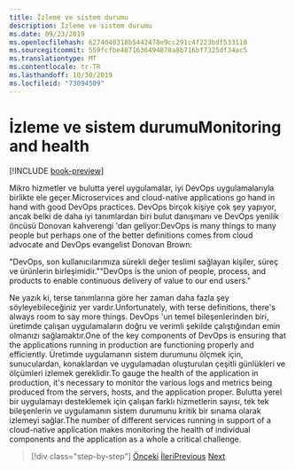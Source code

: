 ```yaml
---
title: İzleme ve sistem durumu
description: İzleme ve sistem durumu
ms.date: 09/23/2019
ms.openlocfilehash: 6274040318b5442478e9cc291c4f223bdf533110
ms.sourcegitcommit: 559fcfbe4871636494870a8b716bf7325df34ac5
ms.translationtype: MT
ms.contentlocale: tr-TR
ms.lasthandoff: 10/30/2019
ms.locfileid: "73094509"
---
```

# <a name="monitoring-and-health"></a><span data-ttu-id="d7264-103">İzleme ve sistem durumu</span><span class="sxs-lookup"><span data-stu-id="d7264-103">Monitoring and health</span></span>

[!INCLUDE [book-preview](../../../includes/book-preview.md)]

<span data-ttu-id="d7264-104">Mikro hizmetler ve bulutta yerel uygulamalar, iyi DevOps uygulamalarıyla birlikte ele geçer.</span><span class="sxs-lookup"><span data-stu-id="d7264-104">Microservices and cloud-native applications go hand in hand with good DevOps practices.</span></span> <span data-ttu-id="d7264-105">DevOps birçok kişiye çok şey yapıyor, ancak belki de daha iyi tanımlardan biri bulut danışmanı ve DevOps yenilik öncüsü Donovan kahverengi 'dan geliyor:</span><span class="sxs-lookup"><span data-stu-id="d7264-105">DevOps is many things to many people but perhaps one of the better definitions comes from cloud advocate and DevOps evangelist Donovan Brown:</span></span>

<span data-ttu-id="d7264-106">"DevOps, son kullanıcılarımıza sürekli değer teslimi sağlayan kişiler, süreç ve ürünlerin birleşimidir."</span><span class="sxs-lookup"><span data-stu-id="d7264-106">"DevOps is the union of people, process, and products to enable continuous delivery of value to our end users."</span></span>

<span data-ttu-id="d7264-107">Ne yazık ki, terse tanımlarına göre her zaman daha fazla şey söyleyebileceğiniz yer vardır.</span><span class="sxs-lookup"><span data-stu-id="d7264-107">Unfortunately, with terse definitions, there's always room to say more things.</span></span> <span data-ttu-id="d7264-108">DevOps 'un temel bileşenlerinden biri, üretimde çalışan uygulamaların doğru ve verimli şekilde çalıştığından emin olmanızı sağlamaktır.</span><span class="sxs-lookup"><span data-stu-id="d7264-108">One of the key components of DevOps is ensuring that the applications running in production are functioning properly and efficiently.</span></span> <span data-ttu-id="d7264-109">Üretimde uygulamanın sistem durumunu ölçmek için, sunuculardan, konaklardan ve uygulamadan oluşturulan çeşitli günlükleri ve ölçümleri izlemek gereklidir.</span><span class="sxs-lookup"><span data-stu-id="d7264-109">To gauge the health of the application in production, it's necessary to monitor the various logs and metrics being produced from the servers, hosts, and the application proper.</span></span> <span data-ttu-id="d7264-110">Bulutta yerel bir uygulamayı desteklemek için çalışan farklı hizmetlerin sayısı, tek tek bileşenlerin ve uygulamanın sistem durumunu kritik bir sınama olarak izlemeyi sağlar.</span><span class="sxs-lookup"><span data-stu-id="d7264-110">The number of different services running in support of a cloud-native application makes monitoring the health of individual components and the application as a whole a critical challenge.</span></span>

>[!div class="step-by-step"]
><span data-ttu-id="d7264-111">[Önceki](resilient-communications.md)
>[İleri](observability-patterns.md)</span><span class="sxs-lookup"><span data-stu-id="d7264-111">[Previous](resilient-communications.md)
[Next](observability-patterns.md)</span></span>
